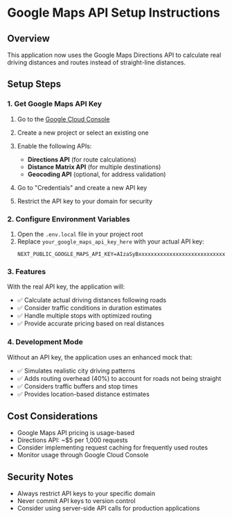# Google Maps API Setup Instructions

## Overview

This application now uses the Google Maps Directions API to calculate real driving distances and routes instead of straight-line distances.

## Setup Steps

### 1. Get Google Maps API Key

1. Go to the [Google Cloud Console](https://console.cloud.google.com/)
2. Create a new project or select an existing one
3. Enable the following APIs:

   - **Directions API** (for route calculations)
   - **Distance Matrix API** (for multiple destinations)
   - **Geocoding API** (optional, for address validation)

4. Go to "Credentials" and create a new API key
5. Restrict the API key to your domain for security

### 2. Configure Environment Variables

1. Open the `.env.local` file in your project root
2. Replace `your_google_maps_api_key_here` with your actual API key:
   ```
   NEXT_PUBLIC_GOOGLE_MAPS_API_KEY=AIzaSyBxxxxxxxxxxxxxxxxxxxxxxxxxxxxxxx
   ```

### 3. Features

With the real API key, the application will:

- ✅ Calculate actual driving distances following roads
- ✅ Consider traffic conditions in duration estimates
- ✅ Handle multiple stops with optimized routing
- ✅ Provide accurate pricing based on real distances

### 4. Development Mode

Without an API key, the application uses an enhanced mock that:

- ✅ Simulates realistic city driving patterns
- ✅ Adds routing overhead (40%) to account for roads not being straight
- ✅ Considers traffic buffers and stop times
- ✅ Provides location-based distance estimates

## Cost Considerations

- Google Maps API pricing is usage-based
- Directions API: ~$5 per 1,000 requests
- Consider implementing request caching for frequently used routes
- Monitor usage through Google Cloud Console

## Security Notes

- Always restrict API keys to your specific domain
- Never commit API keys to version control
- Consider using server-side API calls for production applications
